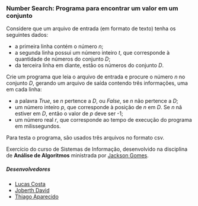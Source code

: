 ### Number Search: Programa para encontrar um valor em um conjunto

Considere que um arquivo de entrada (em formato de texto) tenha os seguintes dados:

* a primeira linha contém o número *n*;
* a segunda linha possui um número inteiro *t*, que corresponde à quantidade de números do conjunto *D*;
* da terceira linha em diante, estão os números do conjunto *D*.

Crie um programa que leia o arquivo de entrada e procure o número *n* no conjunto *D*, gerando um arquivo de saída contendo três informações, uma em cada linha:
- a palavra *True*, se *n* pertence a *D*, ou *False*, se *n* não pertence a *D*;
- um número inteiro *p*, que corresponde à posição de *n* em *D*. Se *n* nã estiver em *D*, então o valor de *p* deve ser -1;
- um número real *r*, que corresponde ao tempo de execução do programa em milissegundos.

Para testa o programa, são usados três arquivos no formato csv.

Exercício do curso de Sistemas de Informação, desenvolvido na disciplina de **Análise de Algoritmos** ministrada por [Jackson Gomes](https://github.com/jacksongomesbr).

##### Desenvolvedores
- [Lucas Costa](https://github.com/ocostalucas)
- [Joberth David](https://github.com/JoberthDavid)
- [Thiago Aparecido](https://github.com/thiagoaparecid97)
